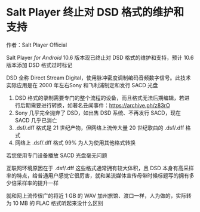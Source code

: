 # Salt Player 终止对 DSD 格式的维护和支持

作者：Salt Player Official

Salt Player *for Android* 10.6 版本现已终止对 DSD 格式的维护和支持，预计 10.6 版本添加 DSD 格式过时标记

DSD 全称 Direct Stream Digital，使用脉冲密度调制编码音频数字信号。此技术实际应用是在 2000 年左右Sony 和飞利浦制定和发行 SACD 光盘

1. DSD 格式的录制需要专门的整个流程的设备，而且格式无法后期编辑，若进行后期需要进行转换，如著名丑闻事件：https://archive.ph/z83rO
2. Sony 几乎完全抛弃了 DSD，如出售 DSD 系统、不再发行 SACD，现在 SACD 几乎已消亡
3. .dsf/.dff 格式是 21 世纪产物，但网络上流传大量 20 世纪歌曲的 .dsf/.dff 格式
4. 网络上 .dsf/.dff 格式 99% 为人为使用其他格式转换

若您使用专门设备播放 SACD 光盘毫无问题

互联网环境原因在于 .dsf/.dff 这些格式通常拥有较大体积，且 DSD 本身有高采样率的特点，给普通用户感觉它很厉害，就和某流媒体宣传母带时候标题写的拥有多少倍采样率的提升一样

就和网上流传很广的将近 1 GB 的 WAV 加州旅馆、渡口一样，人为做的，实际转为 10 MB 的 FLAC 格式听起来没什么区别